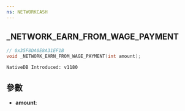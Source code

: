 ```yaml
---
ns: NETWORKCASH
---
```

## _NETWORK_EARN_FROM_WAGE_PAYMENT

```c
// 0x35F8DA0E8A31EF1B
void _NETWORK_EARN_FROM_WAGE_PAYMENT(int amount);
```

```
NativeDB Introduced: v1180
```

## 參數
* **amount**:
